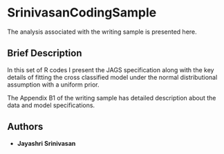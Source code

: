 # SrinivasanCodingSample

The analysis associated with the writing sample is presented here.    

## Brief Description

In this set of R codes I present the JAGS specification along with the key details of fitting the cross classified model under the normal distributional assumption with a uniform prior. 

The Appendix B1 of the writing sample has detailed description about the data and model specifications.

## Authors

* **Jayashri Srinivasan**